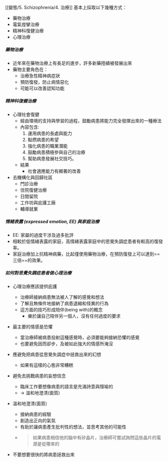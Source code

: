 [[變態/5. Schizophrenia/4. 治療]]
基本上採取以下幾種方式：
- 藥物治療
- 電氣痙攣治療
- 精神科復健治療
- 心理治療

##### 藥物治療
- 近年來在藥物治療上有長足的進步，許多新藥陸續被發展出來
- 藥物主要角色在：
	- 治療急性精神病症狀
	- 預防復發，防止病情惡化
	- 可能可以改善認知功能


##### 精神科復健治療
- 心理社會復健
	- 經由環境的支持與學習的過程，鼓勵病患將能力完全發揮出來的一種療法
	- 內容包含: 
		1. 運用病患的長處與能力
		2. 點燃病患的希望
		3. 強化病患的職業潛能
		4. 鼓勵病患積極參與自己的治療
		5. 幫助病患發展社交技巧。
	- 結果
		- 社會適應能力有顯著的改善
- 去機構化與回歸社區
	- 門診治療
	- 住院復健治療
	- 日間留院
	- 工作坊與庇護工廠
	- 輔導就業 
##### 情緒表露 (expressed emotion, EE) 與家庭治療
- EE: 家屬的過度干涉及過多批評
- 相較於低情緒表露的家庭，高情緒表露家庭中的思覺失調症患者有較高的復發率。
- 家庭治療加上抗精神病藥，比起僅使用藥物治療，在預防復發上可以達到==三倍==的效果。

##### 如何對思覺失調症患者做心理治療
- 心理治療應該提供庇護
	- 治療師接納病患無法被人了解的感覺和想法
	- 了解且無條件地接納了病患退縮和怪異的行為
	- 這方面的技巧形成陪伴(being with)的概念
		- 樂於讓自己陪伴另一個人，沒有任何過度的要求
- 最主要的情感是恐懼
	- 當治療師被病患投射這種感覺時，必須要能夠接納恐懼的感覺
	- 也要避免因而卻步，及被如此強大的情感所淹沒
- 應避免把病患從思覺失調症中拯救出來的幻想
	- 如果有這樣的心態非常糟糕
- 避免去挑戰病患的妄想信念
	- 臨床工作要想像病患的語言是充滿詩意與隱喻的
	- -> 溫和地澄清(面質)

- 溫和地澄清(面質)
	- 接納病患的經驗
	- 創造出正向的氣氛
	- 有助於讓病患產生批判性的想法，並思考其他的可能性
	- > 如果病患相信他的腦中有矽晶片，治療師可嘗試詢問這些晶片的電源是從哪來的

- 不要想要很快的將病患拯救出來